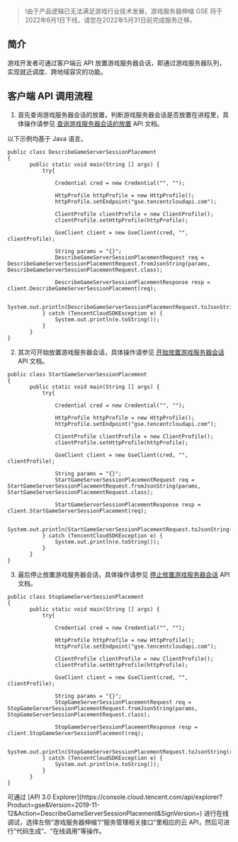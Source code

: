 >!由于产品逻辑已无法满足游戏行业技术发展，游戏服务器伸缩 GSE 将于2022年6月1日下线，请您在2022年5月31日前完成服务迁移。


## 简介
游戏开发者可通过客户端云 API 放置游戏服务器会话，即通过游戏服务器队列，实现就近调度、跨地域容灾的功能。

## 客户端 API 调用流程
1. 首先查询游戏服务器会话的放置，判断游戏服务器会话是否放置在进程里，具体操作请参见 [查询游戏服务器会话的放置](https://cloud.tencent.com/document/product/1165/42065) API 文档。
<dx-alert infotype="explain" title="">
 以下示例均基于 Java 语言。
</dx-alert>


 ```
public class DescribeGameServerSessionPlacement
{
        public static void main(String [] args) {
            try{

                Credential cred = new Credential("", "");

                HttpProfile httpProfile = new HttpProfile();
                httpProfile.setEndpoint("gse.tencentcloudapi.com");

                ClientProfile clientProfile = new ClientProfile();
                clientProfile.setHttpProfile(httpProfile);

                GseClient client = new GseClient(cred, "", clientProfile);

                String params = "{}";
                DescribeGameServerSessionPlacementRequest req = DescribeGameServerSessionPlacementRequest.fromJsonString(params, DescribeGameServerSessionPlacementRequest.class);
 
                DescribeGameServerSessionPlacementResponse resp = client.DescribeGameServerSessionPlacement(req);

                System.out.println(DescribeGameServerSessionPlacementRequest.toJsonString(resp));
            } catch (TencentCloudSDKException e) {
                System.out.println(e.toString());
            }
        }
 }
 ```
  
2. 其次可开始放置游戏服务器会话，具体操作请参见 [开始放置游戏服务器会话](https://cloud.tencent.com/document/product/1165/42060) API 文档。

 ```
public class StartGameServerSessionPlacement
{
        public static void main(String [] args) {
            try{

                Credential cred = new Credential("", "");

                HttpProfile httpProfile = new HttpProfile();
                httpProfile.setEndpoint("gse.tencentcloudapi.com");

                ClientProfile clientProfile = new ClientProfile();
                clientProfile.setHttpProfile(httpProfile);

                GseClient client = new GseClient(cred, "", clientProfile);

                String params = "{}";
                StartGameServerSessionPlacementRequest req = StartGameServerSessionPlacementRequest.fromJsonString(params, StartGameServerSessionPlacementRequest.class);
 
                StartGameServerSessionPlacementResponse resp = client.StartGameServerSessionPlacement(req);

                System.out.println(StartGameServerSessionPlacementRequest.toJsonString(resp));
            } catch (TencentCloudSDKException e) {
                System.out.println(e.toString());
            }
        }
}
```

3. 最后停止放置游戏服务器会话，具体操作请参见 [停止放置游戏服务器会话](https://cloud.tencent.com/document/product/1165/42059) API 文档。

 ```
public class StopGameServerSessionPlacement
{
        public static void main(String [] args) {
            try{

                Credential cred = new Credential("", "");

                HttpProfile httpProfile = new HttpProfile();
                httpProfile.setEndpoint("gse.tencentcloudapi.com");

                ClientProfile clientProfile = new ClientProfile();
                clientProfile.setHttpProfile(httpProfile);

                GseClient client = new GseClient(cred, "", clientProfile);
 
                String params = "{}";
                StopGameServerSessionPlacementRequest req = StopGameServerSessionPlacementRequest.fromJsonString(params, StopGameServerSessionPlacementRequest.class);

                StopGameServerSessionPlacementResponse resp = client.StopGameServerSessionPlacement(req);

                System.out.println(StopGameServerSessionPlacementRequest.toJsonString(resp));
            } catch (TencentCloudSDKException e) {
                System.out.println(e.toString());
            }
        }
}
```
<dx-alert infotype="explain" title="">
可通过 [API 3.0 Explorer](https://console.cloud.tencent.com/api/explorer?Product=gse&Version=2019-11-12&Action=DescribeGameServerSessionPlacement&SignVersion=) 进行在线调试，选择左侧“游戏服务器伸缩”/“服务管理相关接口”里相应的云 API，然后可进行“代码生成”、“在线调用”等操作。
</dx-alert>

